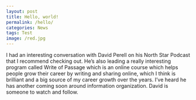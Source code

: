 ```yaml
---
layout: post
title: Hello, world!
permalink: /hello/
categories: News
tags: Test
image: /red.jpg
---
```


I had an interesting conversation with David Perell on his North Star Podcast that I recommend checking out. He’s also leading a really interesting program called Write of Passage which is an online course which helps people grow their career by writing and sharing online, which I think is brilliant and a big source of my career growth over the years. I’ve heard he has another coming soon around information organization. David is someone to watch and follow.
